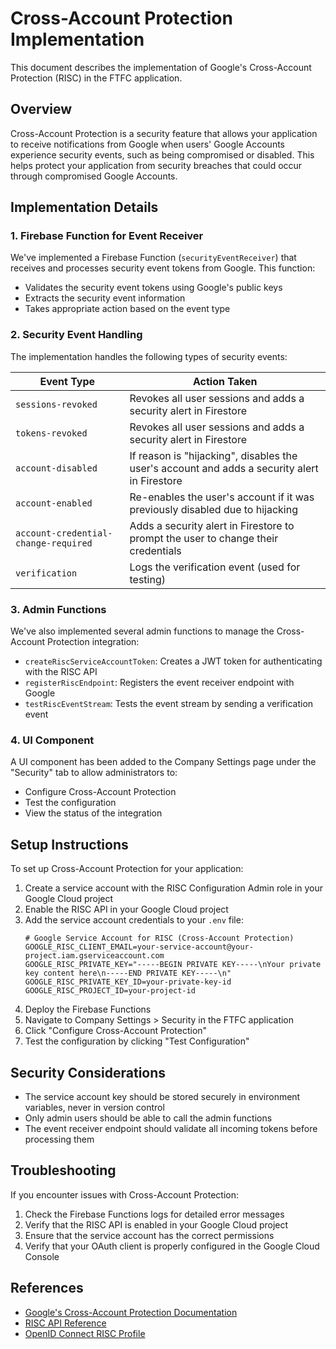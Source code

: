 # Cross-Account Protection Implementation

This document describes the implementation of Google's Cross-Account Protection (RISC) in the FTFC application.

## Overview

Cross-Account Protection is a security feature that allows your application to receive notifications from Google when users' Google Accounts experience security events, such as being compromised or disabled. This helps protect your application from security breaches that could occur through compromised Google Accounts.

## Implementation Details

### 1. Firebase Function for Event Receiver

We've implemented a Firebase Function (`securityEventReceiver`) that receives and processes security event tokens from Google. This function:

- Validates the security event tokens using Google's public keys
- Extracts the security event information
- Takes appropriate action based on the event type

### 2. Security Event Handling

The implementation handles the following types of security events:

| Event Type | Action Taken |
|------------|--------------|
| `sessions-revoked` | Revokes all user sessions and adds a security alert in Firestore |
| `tokens-revoked` | Revokes all user sessions and adds a security alert in Firestore |
| `account-disabled` | If reason is "hijacking", disables the user's account and adds a security alert in Firestore |
| `account-enabled` | Re-enables the user's account if it was previously disabled due to hijacking |
| `account-credential-change-required` | Adds a security alert in Firestore to prompt the user to change their credentials |
| `verification` | Logs the verification event (used for testing) |

### 3. Admin Functions

We've also implemented several admin functions to manage the Cross-Account Protection integration:

- `createRiscServiceAccountToken`: Creates a JWT token for authenticating with the RISC API
- `registerRiscEndpoint`: Registers the event receiver endpoint with Google
- `testRiscEventStream`: Tests the event stream by sending a verification event

### 4. UI Component

A UI component has been added to the Company Settings page under the "Security" tab to allow administrators to:

- Configure Cross-Account Protection
- Test the configuration
- View the status of the integration

## Setup Instructions

To set up Cross-Account Protection for your application:

1. Create a service account with the RISC Configuration Admin role in your Google Cloud project
2. Enable the RISC API in your Google Cloud project
3. Add the service account credentials to your `.env` file:
   ```
   # Google Service Account for RISC (Cross-Account Protection)
   GOOGLE_RISC_CLIENT_EMAIL=your-service-account@your-project.iam.gserviceaccount.com
   GOOGLE_RISC_PRIVATE_KEY="-----BEGIN PRIVATE KEY-----\nYour private key content here\n-----END PRIVATE KEY-----\n"
   GOOGLE_RISC_PRIVATE_KEY_ID=your-private-key-id
   GOOGLE_RISC_PROJECT_ID=your-project-id
   ```
4. Deploy the Firebase Functions
5. Navigate to Company Settings > Security in the FTFC application
6. Click "Configure Cross-Account Protection"
7. Test the configuration by clicking "Test Configuration"

## Security Considerations

- The service account key should be stored securely in environment variables, never in version control
- Only admin users should be able to call the admin functions
- The event receiver endpoint should validate all incoming tokens before processing them

## Troubleshooting

If you encounter issues with Cross-Account Protection:

1. Check the Firebase Functions logs for detailed error messages
2. Verify that the RISC API is enabled in your Google Cloud project
3. Ensure that the service account has the correct permissions
4. Verify that your OAuth client is properly configured in the Google Cloud Console

## References

- [Google's Cross-Account Protection Documentation](https://developers.google.com/identity/protocols/risc)
- [RISC API Reference](https://developers.google.com/identity/protocols/risc/reference)
- [OpenID Connect RISC Profile](https://openid.net/specs/openid-risc-profile-1_0.html)
